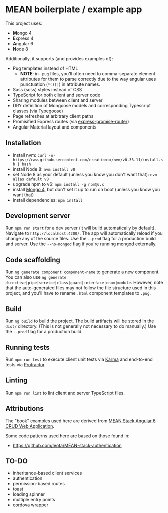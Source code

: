# MEAN boilerplate / example app

This project uses:
* **M**ongo 4
* **E**xpress 4
* **A**ngular 6
* **N**ode 8

Additionally, it supports (and provides examples of):
* Pug templates instead of HTML
  * **NOTE**: in `.pug` files, you'll often need to comma-separate element attributes for them to parse correctly due
to the way angular uses punctuation (`*()[]`) in attribute names.
* Sass (scss) styles instead of CSS
* TypeScript for both client and server code
* Sharing modules between client and server
* DRY definition of Mongoose models and corresponding Typescript classes (via [Typegoose](https://github.com/szokodiakos/typegoose))
* Page refreshes at arbitrary client paths
* Promisified Express routes (via [express-promise-router](https://github.com/express-promise-router/express-promise-router))
* Angular Material layout and components


## Installation

* install nvm: `curl -o- https://raw.githubusercontent.com/creationix/nvm/v0.33.11/install.sh | bash`
* install Node 8: `nvm install v8`
* set Node 8 as your default (unless you know you don't want that): `nvm alias default v8`
* upgrade npm to v6: `npm install -g npm@6.x`
* install [Mongo 4](https://www.mongodb.com/download-center?jmp=nav#community), but don't set it up to run on boot (unless you know you want that)
* install dependencies: `npm install`


## Development server

Run `npm run start` for a dev server (it will build automatically by default). Navigate to `http://localhost:4200/`. The app will automatically reload if you change any of the source files.
Use the `--prod` flag for a production build and server.  Use the `--no-mongod` flag if you're running mongod externally.


## Code scaffolding

Run `ng generate component component-name` to generate a new component. You can also use `ng generate directive|pipe|service|class|guard|interface|enum|module`.
However, note that the auto-generated files may not follow the file structure used in this project, and you'll have to rename `.html` component templates to
`.pug`.



## Build

Run `ng build` to build the project. The build artifacts will be stored in the `dist/` directory. (This is not generally not necessary to do manually.) Use the `--prod` flag for a production build.


## Running tests

Run `npm run test` to execute client unit tests via [Karma](https://karma-runner.github.io) and end-to-end tests via [Protractor](http://www.protractortest.org/).


## Linting

Run `npm run lint` to lint client and server TypeScript files.


## Attributions

The "book" examples used here are derived from [MEAN Stack Angular 6 CRUD Web Application](https://www.djamware.com/post/5b00bb9180aca726dee1fd6d/mean-stack-angular-6-crud-web-application).

Some code patterns used here are based on those found in:
* https://github.com/leota/MEAN-stack-authentication
 

## TO-DO

* inheritance-based client services
* authentication
* permission-based routes
* toast
* loading spinner
* multiple entry points
* cordova wrapper
